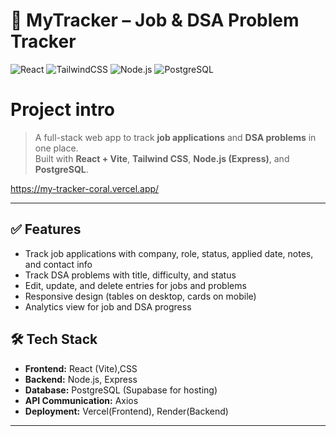 # 📌 **MyTracker – Job & DSA Problem Tracker**


![React](https://img.shields.io/badge/React-18.0-blue?logo=react)
![TailwindCSS](https://img.shields.io/badge/TailwindCSS-4.0-blueviolet?logo=tailwindcss)
![Node.js](https://img.shields.io/badge/Node.js-Express-green?logo=node.js)
![PostgreSQL](https://img.shields.io/badge/PostgreSQL-Supabase-blue?logo=postgresql)

# Project intro
> A full-stack web app to track **job applications** and **DSA problems** in one place.  
> Built with **React + Vite**, **Tailwind CSS**, **Node.js (Express)**, and **PostgreSQL**.

 https://my-tracker-coral.vercel.app/


---


## ✅ **Features**
- Track job applications with company, role, status, applied date, notes, and contact info
- Track DSA problems with title, difficulty, and status
- Edit, update, and delete entries for jobs and problems
- Responsive design (tables on desktop, cards on mobile)
- Analytics view for job and DSA progress


## 🛠 **Tech Stack**
- **Frontend:** React (Vite),CSS  
- **Backend:** Node.js, Express  
- **Database:** PostgreSQL (Supabase for hosting)  
- **API Communication:** Axios  
- **Deployment:** Vercel(Frontend), Render(Backend)  

---



